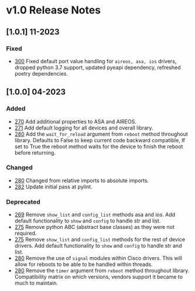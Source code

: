 # v1.0 Release Notes

## [1.0.1] 11-2023

### Fixed
- [300](https://github.com/networktocode/pyntc/pull/300) Fixed default port value handling for `aireos, asa, ios` drivers, dropped python 3.7 support, updated pyeapi dependency, refreshed poetry dependencies.

## [1.0.0] 04-2023

### Added

- [270](https://github.com/networktocode/pyntc/pull/270) Add additional properties to ASA and AIREOS.
- [271](https://github.com/networktocode/pyntc/pull/271) Add default logging for all devices and overall library.
- [280](https://github.com/networktocode/pyntc/pull/280) Add the `wait_for_reload` argument from `reboot` method throughout library. Defaults to False to keep current code backward compatible, If set to True the reboot method waits for the device to finish the reboot before returning.

### Changed
- [280](https://github.com/networktocode/pyntc/pull/280) Changed from relative imports to absolute imports.
- [282](https://github.com/networktocode/pyntc/pull/282) Update initial pass at pylint.

### Deprecated

- [269](https://github.com/networktocode/pyntc/pull/269) Remove `show_list` and `config_list` methods asa and ios. Add default functionality to `show` and `config` to handle str and list.
- [275](https://github.com/networktocode/pyntc/pull/275) Remove python ABC (abstract base classes) as they were not required.
- [275](https://github.com/networktocode/pyntc/pull/275) Remove `show_list` and `config_list` methods for the rest of device drivers. Add default functionality to `show` and `config` to handle str and list.
- [280](https://github.com/networktocode/pyntc/pull/280) Remove the use of `signal` modules within Cisco drivers. This will allow for reboots to be able to be handled within threads.
- [280](https://github.com/networktocode/pyntc/pull/280) Remove the `timer` argument from `reboot` method throughout library. Compatibility matrix on which versions, vendors support it became to much to maintain.
